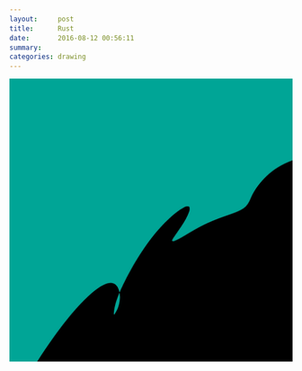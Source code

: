 ```yaml
---
layout:     post
title:      Rust
date:       2016-08-12 00:56:11
summary:    
categories: drawing
---
```

![Rust](/images/diary/Rust.png "memory-safe")
